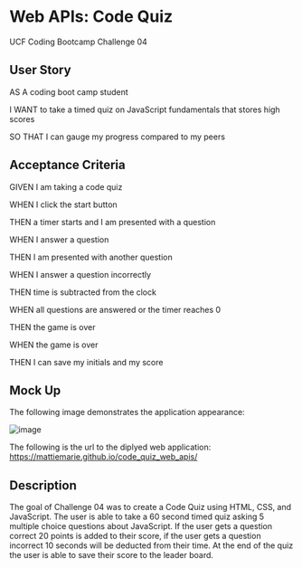# Web APIs: Code Quiz

UCF Coding Bootcamp Challenge 04

## User Story
AS A coding boot camp student

I WANT to take a timed quiz on JavaScript fundamentals that stores high scores

SO THAT I can gauge my progress compared to my peers


## Acceptance Criteria

GIVEN I am taking a code quiz

WHEN I click the start button

THEN a timer starts and I am presented with a question

WHEN I answer a question

THEN I am presented with another question

WHEN I answer a question incorrectly

THEN time is subtracted from the clock

WHEN all questions are answered or the timer reaches 0

THEN the game is over

WHEN the game is over

THEN I can save my initials and my score

## Mock Up

The following image demonstrates the application appearance:



![image](https://user-images.githubusercontent.com/111001779/197910066-8c2b06b1-d67c-434c-ae9c-2615d1710f4f.png)



The following is the url to the diplyed web application: https://mattiemarie.github.io/code_quiz_web_apis/



## Description

The goal of Challenge 04 was to create a Code Quiz using HTML, CSS, and JavaScript. The user is able to take a 60 second timed quiz asking 5 multiple choice questions about JavaScript. If the user gets a question correct 20 points is added to their score, if the user gets a question incorrect 10 seconds will be deducted from their time. At the end of the quiz the user is able to save their score to the leader board.
